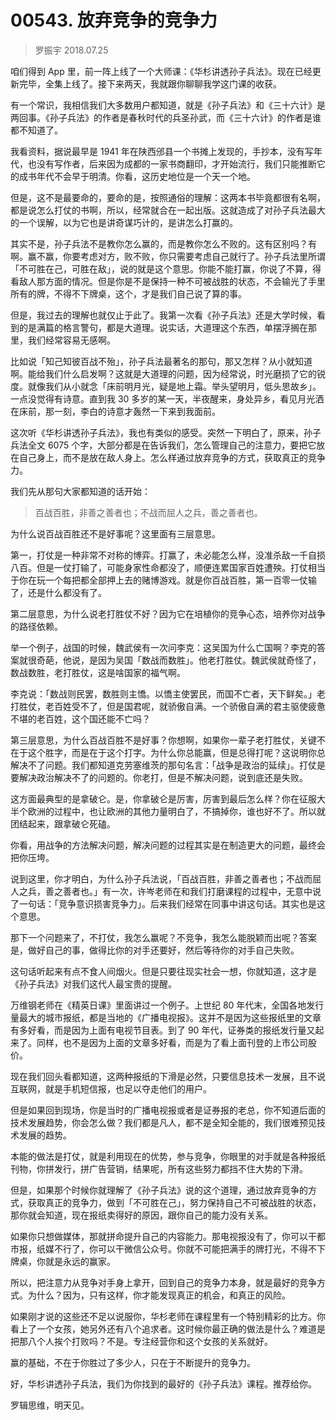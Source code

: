 # 00543. 放弃竞争的竞争力

> 罗振宇 2018.07.25

咱们得到 App 里，前一阵上线了一个大师课：《华杉讲透孙子兵法》。现在已经更新完毕，全集上线了。接下来两天，我就跟你聊聊我学这门课的收获。

有一个常识，我相信我们大多数用户都知道，就是《孙子兵法》和《三十六计》是两回事。《孙子兵法》的作者是春秋时代的兵圣孙武，而《三十六计》的作者是谁都不知道了。

我看资料，据说最早是 1941 年在陕西邠县一个书摊上发现的，手抄本，没有写年代，也没有写作者，后来因为成都的一家书商翻印，才开始流行，我们只能推断它的成书年代不会早于明清。你看，这历史地位是一个天一个地。

但是，这不是最要命的，要命的是，按照通俗的理解：这两本书毕竟都很有名啊，都是说怎么打仗的书啊，所以，经常就合在一起出版。这就造成了对孙子兵法最大的一个误解，以为它也是讲奇谋巧计的，是讲怎么打赢的。

其实不是，孙子兵法不是教你怎么赢的，而是教你怎么不败的。这有区别吗？有啊。赢不赢，你要考虑对方，败不败，你只需要考虑自己就行了。孙子兵法里所谓「不可胜在己，可胜在敌」，说的就是这个意思。你能不能打赢，你说了不算，得看敌人那方面的情况。但是你是不是保持一种不可被战胜的状态，不会输光了手里所有的牌，不得不下牌桌，这个，才是我们自己说了算的事。

但是，我过去的理解也就仅止于此了。我第一次看《孙子兵法》还是大学时候，看到的是满篇的格言警句，都是大道理。说实话，大道理这个东西，单摆浮搁在那里，我们经常容易无感啊。

比如说「知己知彼百战不殆」，孙子兵法最著名的那句，那又怎样？从小就知道啊。能给我们什么启发啊？这就是大道理的问题，因为经常说，时光磨损了它的锐度。就像我们从小就念「床前明月光，疑是地上霜。举头望明月，低头思故乡」。一点没觉得有诗意。直到我 30 多岁的某一天，半夜醒来，身处异乡，看见月光洒在床前，那一刻，李白的诗意才轰然一下来到我面前。

这次听《华杉讲透孙子兵法》，我也有类似的感受。突然一下明白了，原来，孙子兵法全文 6075 个字，大部分都是在告诉我们，怎么管理自己的注意力，要把它放在自己身上，而不是放在敌人身上。怎么样通过放弃竞争的方式，获取真正的竞争力。

我们先从那句大家都知道的话开始：

> 百战百胜，非善之善者也；不战而屈人之兵，善之善者也。

为什么说百战百胜还不是好事呢？这里面有三层意思。

第一，打仗是一种非常不对称的博弈。打赢了，未必能怎么样，没准杀敌一千自损八百。但是一仗打输了，可能身家性命都没了，顺便连累国家百姓遭殃。打仗相当于你在玩一个每把都全部押上去的赌博游戏。就是你百战百胜，第一百零一仗输了，还是什么都没有了。

第二层意思，为什么说老打胜仗不好？因为它在培植你的竞争心态，培养你对战争的路径依赖。

举一个例子，战国的时候，魏武侯有一次问李克：这吴国为什么亡国啊？李克的答案就很奇葩，他说，是因为吴国「数战而数胜」。他老打胜仗。魏武侯就奇怪了，数战数胜，老打胜仗，这是啥国家的福气啊。

李克说：「数战则民罢，数胜则主憍。以憍主使罢民，而国不亡者，天下鲜矣。」老打胜仗，老百姓受不了，但是国君呢，就骄傲自满。一个骄傲自满的君主驱使疲惫不堪的老百姓，这个国还能不亡吗？

第三层意思，为什么百战百胜不是好事？你想啊，如果你一辈子老打胜仗，关键不在于这个胜字，而是在于这个打字。为什么你总能赢，但是总得打呢？这说明你总解决不了问题。我们都知道克劳塞维茨的那句名言：「战争是政治的延续」。打仗是要解决政治解决不了的问题的。你老打，但是不解决问题，说到底还是失败。

这方面最典型的是拿破仑。是，你拿破仑是厉害，厉害到最后怎么样？你在征服大半个欧洲的过程中，也让欧洲的其他力量明白了，不搞掉你，谁也好不了。所以就团结起来，跟拿破仑死磕。

你看，用战争的方法解决问题，解决问题的过程其实是在制造更大的问题，最终会把你压垮。

说到这里，你才明白，为什么孙子兵法说，「百战百胜，非善之善者也；不战而屈人之兵，善之善者也。」有一次，许岑老师在和我们打磨课程的过程中，无意中说了一句话：「竞争意识损害竞争力」。后来我们经常在同事中讲这句话。其实也是这个意思。

那下一个问题来了，不打仗，我怎么赢呢？不竞争，我怎么能脱颖而出呢？答案是，做好自己的事，做得比你的对手还要好，然后等待你的对手自己失败。

这句话听起来有点不食人间烟火。但是只要往现实社会一想，你就知道，这才是《孙子兵法》对我们这代人最宝贵的提醒。

万维钢老师在《精英日课》里面讲过一个例子。上世纪 80 年代末，全国各地发行量最大的城市报纸，都是当地的《广播电视报》。这并不是因为这些报纸里的文章有多好看，而是因为上面有电视节目表。到了 90 年代，证券类的报纸发行量又起来了。同样，也不是因为上面的文章多好看，而是为了看上面刊登的上市公司股价。

现在我们回头看都知道，这两种报纸的下滑是必然，只要信息技术一发展，且不说互联网，就是手机短信报，也足以夺走他们的用户。

但是如果回到现场，你是当时的广播电视报或者是证券报的老总，你不知道后面的技术发展趋势，你会怎么做？我们都是凡人，都不是全知全能的，我们很难预见技术发展的趋势。

本能的做法是打仗，就是利用现在的优势，参与竞争，你眼里的对手就是各种报纸刊物，你拼发行，拼广告营销，结果呢，所有这些努力都挡不住大势的下滑。

但是，如果那个时候你就理解了《孙子兵法》说的这个道理，通过放弃竞争的方式，获取真正的竞争力，做到「不可胜在己」，努力保持自己不可被战胜的状态，那你就会知道，现在报纸卖得好的原因，跟你自己的能力没有关系。

如果你只想做媒体，那就拼命提升自己的内容能力。那电视报没有了，你可以干都市报，纸媒不行了，你可以干微信公众号。你就不可能把满手的牌打光，不得不下牌桌，你就是永远的赢家。

所以，把注意力从竞争对手身上拿开，回到自己的竞争力本身，就是最好的竞争方式。为什么？因为，只有这样，你才能发现真正的机会，和真正的风险。

如果刚才说的这些还不足以说服你，华杉老师在课程里有一个特别精彩的比方。你看上了一个女孩，她另外还有八个追求者。这时候你最正确的做法是什么？难道是把那八个人挨个打败吗？不是。专注经营你和这个女孩的关系就好。

赢的基础，不在于你胜过了多少人，只在于不断提升的竞争力。

好，华杉讲透孙子兵法，我们为你找到的最好的《孙子兵法》课程。推荐给你。

罗辑思维，明天见。